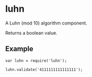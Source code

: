 luhn
====

A Luhn (mod 10) algorithm component.

Returns a boolean value.

Example
-------

	var luhn = require('luhn');
	
	luhn.validate('4111111111111111'); 